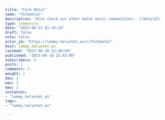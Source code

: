 ```yaml
---
title: "Folk Metal" 
name: "folkmetal"
description: "Also check out other metal music communities:- [!metal@lemmy.helvetet.eu](https://lemmy.helvetet.eu/c/metal) - [!symphonicmetal@lemmy.helvetet.eu](https://lemmy.helvetet.eu/c/symphonicmetal) - [!deathcore@lemmy.ml](https://lemmy.ml/c/deathcore)- [!deathmetal@lemmy.ml](https://lemmy.ml/c/deathmetal)"
type: community
date: "2023-06-23 01:19:24"
draft: false
nsfw: false
actor_id: "https://lemmy.helvetet.eu/c/folkmetal"
host: lemmy.helvetet.eu
lastmod: "2023-06-10 22:48:49"
published: "2023-06-10 22:43:08"
subscribers: 9
posts: 2
comments: 3
weight: 2
dau: 1
wau: 2
mau: 2
instances:
- "lemmy_helvetet_eu"
tags: 
- "lemmy_helvetet_eu"

---
```

